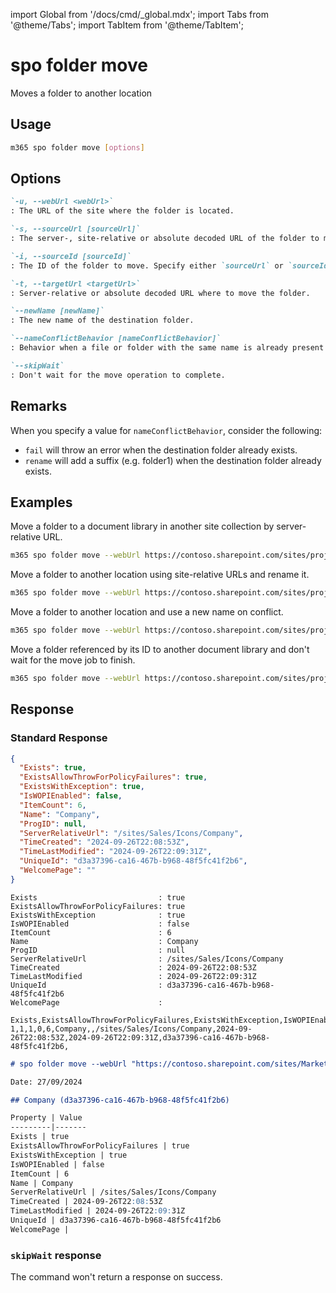 <!-- DISCLAIMER: All secrets, passwords, and sensitive values in this document are examples only and not real credentials. -->
import Global from '/docs/cmd/_global.mdx';
import Tabs from '@theme/Tabs';
import TabItem from '@theme/TabItem';

# spo folder move

Moves a folder to another location

## Usage

```sh
m365 spo folder move [options]
```

## Options

```md definition-list
`-u, --webUrl <webUrl>`
: The URL of the site where the folder is located.

`-s, --sourceUrl [sourceUrl]`
: The server-, site-relative or absolute decoded URL of the folder to move. Specify either `sourceUrl` or `sourceId` but not both.

`-i, --sourceId [sourceId]`
: The ID of the folder to move. Specify either `sourceUrl` or `sourceId` but not both.

`-t, --targetUrl <targetUrl>`
: Server-relative or absolute decoded URL where to move the folder.

`--newName [newName]`
: The new name of the destination folder.

`--nameConflictBehavior [nameConflictBehavior]`
: Behavior when a file or folder with the same name is already present at the destination. Allowed values: `fail`, `rename`. Defaults to `fail`.

`--skipWait`
: Don't wait for the move operation to complete.
```

<Global />

## Remarks

When you specify a value for `nameConflictBehavior`, consider the following:

- `fail` will throw an error when the destination folder already exists.
- `rename` will add a suffix (e.g. folder1) when the destination folder already exists.

## Examples

Move a folder to a document library in another site collection by server-relative URL.

```sh
m365 spo folder move --webUrl https://contoso.sharepoint.com/sites/project-x --sourceUrl "/sites/project-x/Shared Documents/Reports" --targetUrl "/sites/project-y/Shared Documents/Reports January"
```

Move a folder to another location using site-relative URLs and rename it.

```sh
m365 spo folder move --webUrl https://contoso.sharepoint.com/sites/project-x --sourceUrl "/Shared Documents/Reports" --targetUrl "/sites/project-y/Shared Documents" --newName "Reports January"
```

Move a folder to another location and use a new name on conflict.

```sh
m365 spo folder move --webUrl https://contoso.sharepoint.com/sites/project-x --sourceUrl "/sites/project-x/Shared Documents/Reports" --targetUrl "/sites/project-y/Shared Documents/Project files" --nameConflictBehavior rename
```

Move a folder referenced by its ID to another document library and don't wait for the move job to finish.

```sh
m365 spo folder move --webUrl https://contoso.sharepoint.com/sites/project-x --sourceId b8cc341b-9c11-4f2d-aa2b-0ce9c18bcba2 --targetUrl "/sites/project-x/Project files" --skipWait
```

## Response

### Standard Response

<Tabs>
  <TabItem value="JSON">

  ```json
  {
    "Exists": true,
    "ExistsAllowThrowForPolicyFailures": true,
    "ExistsWithException": true,
    "IsWOPIEnabled": false,
    "ItemCount": 6,
    "Name": "Company",
    "ProgID": null,
    "ServerRelativeUrl": "/sites/Sales/Icons/Company",
    "TimeCreated": "2024-09-26T22:08:53Z",
    "TimeLastModified": "2024-09-26T22:09:31Z",
    "UniqueId": "d3a37396-ca16-467b-b968-48f5fc41f2b6",
    "WelcomePage": ""
  }
  ```

  </TabItem>
  <TabItem value="Text">

  ```text
  Exists                           : true
  ExistsAllowThrowForPolicyFailures: true
  ExistsWithException              : true
  IsWOPIEnabled                    : false
  ItemCount                        : 6
  Name                             : Company
  ProgID                           : null
  ServerRelativeUrl                : /sites/Sales/Icons/Company
  TimeCreated                      : 2024-09-26T22:08:53Z
  TimeLastModified                 : 2024-09-26T22:09:31Z
  UniqueId                         : d3a37396-ca16-467b-b968-48f5fc41f2b6
  WelcomePage                      :
  ```

  </TabItem>
  <TabItem value="CSV">

  ```csv
  Exists,ExistsAllowThrowForPolicyFailures,ExistsWithException,IsWOPIEnabled,ItemCount,Name,ProgID,ServerRelativeUrl,TimeCreated,TimeLastModified,UniqueId,WelcomePage
  1,1,1,0,6,Company,,/sites/Sales/Icons/Company,2024-09-26T22:08:53Z,2024-09-26T22:09:31Z,d3a37396-ca16-467b-b968-48f5fc41f2b6,
  ```

  </TabItem>
  <TabItem value="Markdown">

  ```md
  # spo folder move --webUrl "https://contoso.sharepoint.com/sites/Marketing" --sourceUrl "/Logos/Contoso" --targetUrl "/sites/Sales/Logos"

  Date: 27/09/2024

  ## Company (d3a37396-ca16-467b-b968-48f5fc41f2b6)

  Property | Value
  ---------|-------
  Exists | true
  ExistsAllowThrowForPolicyFailures | true
  ExistsWithException | true
  IsWOPIEnabled | false
  ItemCount | 6
  Name | Company
  ServerRelativeUrl | /sites/Sales/Icons/Company
  TimeCreated | 2024-09-26T22:08:53Z
  TimeLastModified | 2024-09-26T22:09:31Z
  UniqueId | d3a37396-ca16-467b-b968-48f5fc41f2b6
  WelcomePage | 
  ```

  </TabItem>
</Tabs>

### `skipWait` response

The command won't return a response on success.
